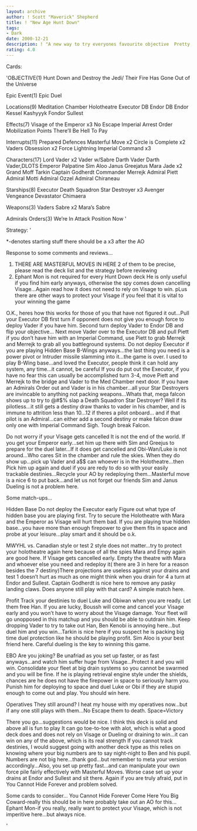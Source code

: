 ```yaml
---
layout: archive
author: ! Scott "Maverick" Shepherd
title: ! "New Age Hunt Down"
tags:
- Dark
date: 2000-12-21
description: ! "A new way to try everyones favourite objective  Pretty powerful stuff in space and on the ground..."
rating: 4.0
---
```

Cards: 

'OBJECTIVE(1)
 Hunt Down and Destroy the Jedi/ Their Fire Has Gone Out of the Universe

Epic Event(1)
 Epic Duel

Locations(9)
 Meditation Chamber
 Holotheatre
Executor DB
Endor DB
Endor
Kessel
Kashyyyk
Fondor
Sullest

Effects(7)
 Visage of the Emperor x3
 No Escape
 Imperial Arrest Order
 Mobilization Points
There’ll Be Hell To Pay

Interrupts(11)
 Prepared Defences
Masterful Move x2
Circle is Complete x2
Vaders Obsession x2
Force Lightning
Imperial Command x3

Characters(17)
Lord Vader x2
Vader w/Sabre
Darth Vader
Darth Vader,DLOTS
Emperor Palpatine
Sim Aloo
Janus Greejatus
Mara Jade x2
Grand Moff Tarkin
Captain Godherdt
Commander Merrejk
Admiral Piett
Admiral Motti
Admiral Ozzel
Admiral Chiraneau

Starships(8)
Executor
Death Squadron Star Destroyer x3
Avenger
Vengeance
Devastator
Chimaera

Weapons(3)
Vaders Sabre x2
Mara’s Sabre

Admirals Orders(3)
We’re In Attack Position Now '

Strategy: '

*-denotes starting stuff
there should be a x3 after the AO

Response to some comments and reviews...
1. THERE ARE MASTERFUL MOVES IN HERE  2 of them to be precise,  please read the deck list and the strategy before reviewing
2. Ephant Mon is not required for every Hunt Down deck  He is only useful if you find him early anyways, otherwise the spy comes down cancelling Visage...Again read how it does not need to rely on Visage to win.	pLus there are other ways to protect your Visage if you feel that it is vital to your winning the game

O.K., heres how this works for those of you that have not figured it out...Pull your Executor DB first turn if opponent does not give you enough force to deploy Vader if you have him.  Second turn deploy Vader to Endor DB and flip your objective...  Next move Vader over to the Executor DB and pull Piett if you don’t have him with an Imperial Command, use Piett to grab Merrejk and Merrejk to grab all you battleground systems.  Do not deploy Executor if you are playing Hidden Base  B-Wings anyways...the last thing you need is a power pivot or Intruder missile slamming into it...the game is over.  I used to play B-Wing base...and loved the Executor, people think it can hold any system, any time...it cannot, be careful  If you do put out the Executor, if you have no fear this can usually be accomplished turn 3-4, move Piett and Merrejk to the bridge and Vader to the Med Chamber next door.  If you have an Admirals Order out and Vader is in his chamber...all your Star Destroyers are invincable to anything not packing weapons...Whats that, mega falcon shows up to try to @#$% slap a Death Squadron Star Destroyer?	Well if its pilotless...it still gets a destiny draw thanks to vader in his chamber, and is immune to attrition less than 10...12 if theres a pilot onboard... and if that pilot is an Admiral...can either add a second destiny or make falcon draw only one with Imperial Command  Sigh.  Tough break Falcon.

Do not worry if your Visage gets cancelled It is not the end of the world.  If you get your Emperor early...set him up there with Sim and Greejus to prepare for the duel later...If it does get cancelled and Obi-Wan/Luke is not around...Who cares  Sit in the chamber and rule the skies.  When they do show up...pick up Vader and a$$ can whoever is in the Holotheatre...then Pick him up again and duel if you are redy to do so with your easily trackable destinies...Recycle your AO by redeploying them...Masterful move is a nice 6 to put back...and let us not forget our friends Sim and Janus  Dueling is not a problem here.

Some match-ups...

Hidden Base
Do not deploy the Executor early   Figure out what type of hidden base you are playing first.  Try to secure the Holotheatre with Mara and the Emperor as Visage will hurt them bad.  If you are playing true hidden base...you have more than enough firepower to give them fits in space and probe at your leisure...play smart and it should be o.k.

MWYHL
vs. Canadian style or test 2 style does not matter...try to protect your holotheatre again here because of all the spies  Mara and Empy again are good here.  If Visage gets cancelled early.	Empty the theatre with Mara and whoever else you need and redeploy it( there are 3 in here for a reason besides the 7 destiny)There projections are useless against your drains and test 1 doesn’t hurt as much as one might think when you drain for 4 a turn at Endor and Sullest. Captain Godherdt is nice here to remove any pasky landing claws.  Does anyone still play with that card?  A simple match here.

Profit
Track your destinies to duel Luke and Obiwan when you are ready. Let them free Han.  If you are lucky, Boussh will come and cancel your Visage early and you won’t have to worry about the Visage damage.  Your fleet will go unopposed in this matchup and you should be able to outdrain him.  Keep dropping Vader to try to take out Han, Ben Kenobi is annoying here...but duel him and you win...Tarkin is nice here if you suspect he is packing big time duel protection like he should be playing profit.  Sim Aloo is your best friend here.  Careful dueling is the key to winning this game.

EBO
Are you joking?  Be unafriad as you set up faster, or as fast anyways...and watch him suffer huge from Visage...Protect it and you will win.  Consolidate your fleet at big drain systems so you cannot be swarmed and you will be fine.  If he is playing retrieval engine style under the shields, chances are he does not have the firepower in space to seriously harm you.  Punish him for deploying to space and duel Luke or Obi if they are stupid enough to come out and play.  You should win here.

Operatives
They still around?  I heat my house with my operatives now...but if any one still plays with them...No Escape them to death.  Space=Victory

There you go...suggestions would be nice.  I think this deck is solid and above all is fun to play  It can go toe-to-toe with alot, which is what a good deck does and does not rely on Visage or Dueling or draining to win...it can win on any of the above, which is its real strength	If you cannot track destinies, I would suggest going with another deck type as this relies on knowing where your big numbers are to say night-night to Ben and his pupil.  Numbers are not big here...thank god...but remember to meta your version accordingly...Also, you set up pretty fast...and can manipulate your own force pile fairly effectively with Masterful Moves.  Worse case set up your drains at Endor and Sullest and sit there.  Again if you are truly afraid, put in You Cannot Hide Forever and problem solved.

Some cards to consider...
You Cannot Hide Forever
Come Here You Big Coward-really this should be in here
			 probably take out an AO for this...
Ephant Mon-if you really, really want to protect your  Visage, which is not imperitive here...but always nice.



'